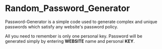 
# Random_Password_Generator

Password-Generator is a simple code used to generate complex and unique passwords which satisfy any website's password policy.

All you need to remember is only one personal key. Password will be generated simply by entering **WEBSITE** name and personal **KEY**.
